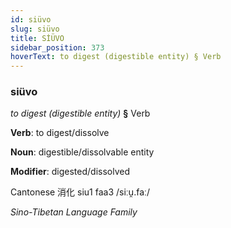 ```yaml
---
id: siüvo
slug: siüvo
title: SİÜVO
sidebar_position: 373
hoverText: to digest (digestible entity) § Verb
---
```


### siüvo

*to digest (digestible entity)* **§** Verb

**Verb**: to digest/dissolve

**Noun**: digestible/dissolvable entity

**Modifier**: digested/dissolved

Cantonese 消化 siu1 faa3 /siːu̯.faː/

*Sino-Tibetan Language Family*